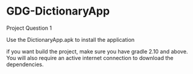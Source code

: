 # GDG-DictionaryApp
Project Question 1

Use the DictionaryApp.apk to install the application

if you want build the project, make sure you have gradle 2.10 and above. You will also require an active internet connection to download the dependencies.

 